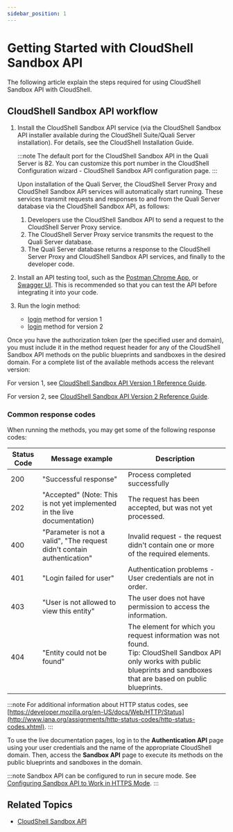 ```yaml
---
sidebar_position: 1
---
```


# Getting Started with CloudShell Sandbox API

The following article explain the steps required for using CloudShell Sandbox API with CloudShell.

## CloudShell Sandbox API workflow

1. Install the CloudShell Sandbox API service (via the CloudShell Sandbox API installer available during the CloudShell Suite/Quali Server installation). For details, see the CloudShell Installation Guide.
    
    :::note
    The default port for the CloudShell Sandbox API in the Quali Server is 82. You can customize this port number in the CloudShell Configuration wizard - CloudShell Sandbox API configuration page. 
    :::
    
    Upon installation of the Quali Server, the CloudShell Server Proxy and CloudShell Sandbox API services will automatically start running. These services transmit requests and responses to and from the Quali Server database via the CloudShell Sandbox API, as follows:
    
    1. Developers use the CloudShell Sandbox API to send a request to the CloudShell Server Proxy service.
    2. The CloudShell Server Proxy service transmits the request to the Quali Server database.
    3. The Quali Server database returns a response to the CloudShell Server Proxy and CloudShell Sandbox API services, and finally to the developer code.
2. Install an API testing tool, such as the [Postman Chrome App](https://chrome.google.com/webstore/detail/postman/fhbjgbiflinjbdggehcddcbncdddomop?hl=en), or [Swagger UI](http://swagger.io/swagger-ui/). This is recommended so that you can test the API before integrating it into your code.
3. Run the login method:
    
    - [login](https://help.quali.com/Online%20Help/0.0/Portal/Content/API/RefGuides/Sndbx-REST-API/REST-API-V1-Ref-Guide.htm#login) method for version 1
    - [login](https://help.quali.com/Online%20Help/0.0/Portal/Content/API/RefGuides/Sndbx-REST-API/REST-API-V2-Ref-Guide.htm#login) method for version 2

Once you have the authorization token (per the specified user and domain), you must include it in the method request header for any of the CloudShell Sandbox API methods on the public blueprints and sandboxes in the desired domain. For a complete list of the available methods access the relevant version:

For version 1, see [CloudShell Sandbox API Version 1 Reference Guide](https://help.quali.com/Online%20Help/0.0/Portal/Content/API/RefGuides/Sndbx-REST-API/REST-API-V1-Ref-Guide.htm).

For version 2, see [CloudShell Sandbox API Version 2 Reference Guide](https://help.quali.com/Online%20Help/0.0/Portal/Content/API/RefGuides/Sndbx-REST-API/REST-API-V2-Ref-Guide.htm).

### Common response codes

When running the methods, you may get some of the following response codes:

| Status Code | Message example | Description |
| --- | --- | --- |
| 200 | "Successful response" | Process completed successfully |
| 202 | "Accepted" (Note: This is not yet implemented in the live documentation) | The request has been accepted, but was not yet processed. |
| 400 | "Parameter is not a valid", "The request didn't contain authentication" | Invalid request - the request didn't contain one or more of the required elements. |
| 401 | "Login failed for user" | Authentication problems - User credentials are not in order. |
| 403 | "User is not allowed to view this entity" | The user does not have permission to access the information. |
| 404 | "Entity could not be found" | The element for which you request information was not found. <br/> Tip: CloudShell Sandbox API only works with public blueprints and sandboxes that are based on public blueprints. |

:::note
 For additional information about HTTP status codes, see [https://developer.mozilla.org/en-US/docs/Web/HTTP/Status](http://www.iana.org/assignments/http-status-codes/http-status-codes.xhtml).
:::

To use the live documentation pages, log in to the **Authentication API** page using your user credentials and the name of the appropriate CloudShell domain. Then, access the **Sandbox API** page to execute its methods on the public blueprints and sandboxes in the domain.

:::note
 Sandbox API can be configured to run in secure mode. See [Configuring Sandbox API to Work in HTTPS Mode](https://help.quali.com/Online%20Help/0.0/Portal/Content/IG/Appendices/CS-Snbx-API-Https.htm).
:::
## Related Topics

- [CloudShell Sandbox API](./index.md)